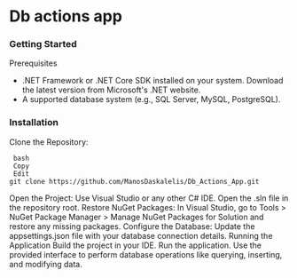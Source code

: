 # Db actions app




### Getting Started
Prerequisites
- .NET Framework or .NET Core SDK installed on your system. Download the latest version from Microsoft's .NET website.
- A supported database system (e.g., SQL Server, MySQL, PostgreSQL).
### Installation
Clone the Repository:
```
 bash
 Copy
 Edit
git clone https://github.com/ManosDaskalelis/Db_Actions_App.git
```
Open the Project:
Use Visual Studio or any other C# IDE.
Open the .sln file in the repository root.
Restore NuGet Packages:
In Visual Studio, go to Tools > NuGet Package Manager > Manage NuGet Packages for Solution and restore any missing packages.
Configure the Database:
Update the appsettings.json file with your database connection details.
Running the Application
Build the project in your IDE.
Run the application.
Use the provided interface to perform database operations like querying, inserting, and modifying data.
